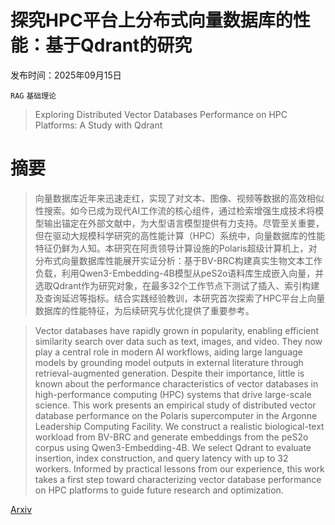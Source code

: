 # 探究HPC平台上分布式向量数据库的性能：基于Qdrant的研究

发布时间：2025年09月15日

`RAG` `基础理论`

> Exploring Distributed Vector Databases Performance on HPC Platforms: A Study with Qdrant

# 摘要

> 向量数据库近年来迅速走红，实现了对文本、图像、视频等数据的高效相似性搜索。如今已成为现代AI工作流的核心组件，通过检索增强生成技术将模型输出锚定在外部文献中，为大型语言模型提供有力支持。尽管至关重要，但在驱动大规模科学研究的高性能计算（HPC）系统中，向量数据库的性能特征仍鲜为人知。本研究在阿贡领导计算设施的Polaris超级计算机上，对分布式向量数据库性能展开实证分析：基于BV-BRC构建真实生物文本工作负载，利用Qwen3-Embedding-4B模型从peS2o语料库生成嵌入向量，并选取Qdrant作为研究对象，在最多32个工作节点下测试了插入、索引构建及查询延迟等指标。结合实践经验教训，本研究首次探索了HPC平台上向量数据库的性能特征，为后续研究与优化提供了重要参考。

> Vector databases have rapidly grown in popularity, enabling efficient similarity search over data such as text, images, and video. They now play a central role in modern AI workflows, aiding large language models by grounding model outputs in external literature through retrieval-augmented generation. Despite their importance, little is known about the performance characteristics of vector databases in high-performance computing (HPC) systems that drive large-scale science. This work presents an empirical study of distributed vector database performance on the Polaris supercomputer in the Argonne Leadership Computing Facility. We construct a realistic biological-text workload from BV-BRC and generate embeddings from the peS2o corpus using Qwen3-Embedding-4B. We select Qdrant to evaluate insertion, index construction, and query latency with up to 32 workers. Informed by practical lessons from our experience, this work takes a first step toward characterizing vector database performance on HPC platforms to guide future research and optimization.

[Arxiv](https://arxiv.org/abs/2509.12384)